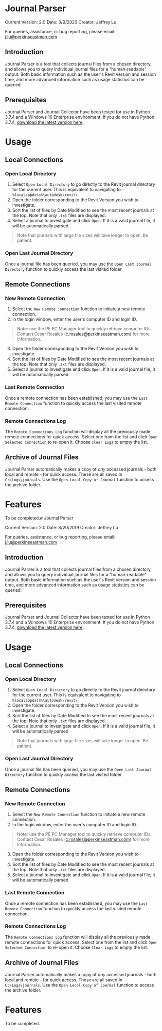 
# Journal Parser

Current Version: 2.0
Date: 3/9/2020
Creator: Jeffrey Lu

For queries, assistance, or bug reporting, please email: j.lu@perkinseastman.com

## Introduction

Journal Parser is a tool that collects journal files from a chosen directory, and allows you to query individual journal files for a "human-readable" output. Both basic information such as the user's Revit version and session time, and more advanced information such as usage statistics can be queried.

## Prerequisites

Journal Parser and Journal Collector have been tested for use in Python 3.7.4 and a Windows 10 Enterprise environment. If you do not have Python 3.7.4, [download the latest version here](https://www.python.org/downloads/release/python-382/).

# Usage
## Local Connections
### Open Local Directory

 1. Select `Open Local Directory` to go directly to the Revit journal
    directory for the current user. This is equivalent to navigating to
    `%localappdata%\autodesk\revit\`
 2. Open the folder corresponding to the Revit Version you wish to
    investigate.
 3. Sort the list of files by Date Modified to see the most recent
    journals at the top. Note that only `.txt` files are displayed.
 4. Select a journal to investigate and click `Open`. If it is a valid
    journal file, it will be automatically parsed.
> Note that journals with large file sizes will take longer to open. Be patient.

### Open Last Journal Directory
Once a journal file has been queried, you may use the `Open Last Journal Directory` function to quickly access the last visited folder.

## Remote Connections
### New Remote Connection

 1. Select the `New Remote Connection` function to initiate a new remote
    connection.
 2. In the login window, enter the user's computer ID and login ID.

>Note: use the PE PC Manager tool to quickly retrieve computer IDs. 
>Contact Cesar Rosales (c.rosales@perkinseastman.com) for more information.
3. Open the folder corresponding to the Revit Version you wish to
    investigate.
4. Sort the list of files by Date Modified to see the most recent
    journals at the top. Note that only `.txt` files are displayed.
5. Select a journal to investigate and click `Open`. If it is a valid
    journal file, it will be automatically parsed.
    
### Last Remote Connection
Once a remote connection has been established, you may use the `Last Remote Connection` function to quickly access the last visited remote connection.

### Remote Connections Log
The `Remote Connections Log` function will display all the previously made remote connections for quick access. Select one from the list and click `Open Selected Connection` to re-open it. Choose `Clear Logs` to empty the list.

## Archive of Journal Files
Journal Parser automatically makes a copy of *any* accessed journals - both local and remote - for quick access. These are all saved in `C:\Logs\journals`. Use the `Open Local Copy of Journal` function to access the archive folder.

# Features
To be completed.# Journal Parser

Current Version: 2.0
Date: 8/20/2019
Creator: Jeffrey Lu

For queries, assistance, or bug reporting, please email: j.lu@perkinseastman.com

## Introduction

Journal Parser is a tool that collects journal files from a chosen directory, and allows you to query individual journal files for a "human-readable" output. Both basic information such as the user's Revit version and session time, and more advanced information such as usage statistics can be queried.

## Prerequisites

Journal Parser and Journal Collector have been tested for use in Python 3.7.4 and a Windows 10 Enterprise environment. If you do not have Python 3.7.4, [download the latest version here](https://www.python.org/downloads/release/python-382/).

# Usage
## Local Connections
### Open Local Directory

 1. Select `Open Local Directory` to go directly to the Revit journal
    directory for the current user. This is equivalent to navigating to
    `%localappdata%\autodesk\revit\`
 2. Open the folder corresponding to the Revit Version you wish to
    investigate.
 3. Sort the list of files by Date Modified to see the most recent
    journals at the top. Note that only `.txt` files are displayed.
 4. Select a journal to investigate and click `Open`. If it is a valid
    journal file, it will be automatically parsed.
> Note that journals with large file sizes will take longer to open. Be patient.

### Open Last Journal Directory
Once a journal file has been queried, you may use the `Open Last Journal Directory` function to quickly access the last visited folder.

## Remote Connections
### New Remote Connection

 1. Select the `New Remote Connection` function to initiate a new remote
    connection.
 2. In the login window, enter the user's computer ID and login ID.

>Note: use the PE PC Manager tool to quickly retrieve computer IDs. 
>Contact Cesar Rosales (c.rosales@perkinseastman.com) for more information.
3. Open the folder corresponding to the Revit Version you wish to
    investigate.
4. Sort the list of files by Date Modified to see the most recent
    journals at the top. Note that only `.txt` files are displayed.
5. Select a journal to investigate and click `Open`. If it is a valid
    journal file, it will be automatically parsed.
    
### Last Remote Connection
Once a remote connection has been established, you may use the `Last Remote Connection` function to quickly access the last visited remote connection.

### Remote Connections Log
The `Remote Connections Log` function will display all the previously made remote connections for quick access. Select one from the list and click `Open Selected Connection` to re-open it. Choose `Clear Logs` to empty the list.

## Archive of Journal Files
Journal Parser automatically makes a copy of *any* accessed journals - both local and remote - for quick access. These are all saved in `C:\Logs\journals`. Use the `Open Local Copy of Journal` function to access the archive folder.

# Features
To be completed.
<!--stackedit_data:
eyJoaXN0b3J5IjpbODQzMTc2NjQsLTk1ODU0NzhdfQ==
-->